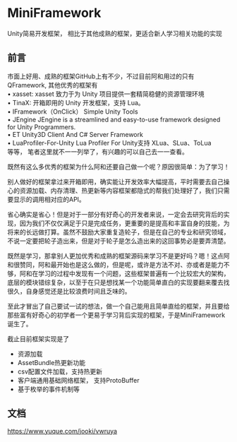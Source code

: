 # MiniFramework
Unity简易开发框架， 相比于其他成熟的框架，更适合新人学习相关功能的实现

## 前言
市面上好用、成熟的框架GitHub上有不少，不过目前阿和用过的只有QFramework, 其他优秀的框架有<br>
• xasset: xasset 致力于为 Unity 项目提供一套精简稳健的资源管理环境 <br>
• TinaX: 开箱即用的 Unity 开发框架，支持 Lua。 <br>
• IFramework（OnClick） Simple Unity Tools <br>
• JEngine JEngine is a streamlined and easy-to-use framework designed for Unity Programmers. <br>
• ET Unity3D Client And C# Server Framework <br>
• LuaProfiler-For-Unity Lua Profiler For Unity支持 XLua、SLua、ToLua <br>
等等， 笔者这里就不一一列举了，有兴趣的可以自己去一一查看。 <br>

既然有这么多优秀的框架为什么阿和还要自己做一个呢？原因很简单：为了学习！ <br>

别人做好的框架拿过来开箱即用，确实能让开发效率大幅提高，平时需要去自己操心的资源加载、内存清理、热更新等内容框架都隐式的帮我们处理好了，我们只需要显示的调用相对应的API。 <br>

省心确实是省心！但是对于一部分有好奇心的开发者来说，一定会去研究背后的实现，因为我们不仅仅满足于只是完成任务，更重要的是提高和丰富自身的技能，为将来的长远做打算。虽然不鼓励大家重复造轮子，但是在自己的专业和研究领域，不说一定要把轮子造出来，但是对于轮子是怎么造出来的这回事势必是要弄清楚。 <br>

既然是学习，那拿别人更加优秀和成熟的框架源码来学习不是更好吗？嗯！这点阿和很赞同，阿和最开始也是这么做的，但是呢，或许是方法不对、亦或者是能力不够，阿和在学习的过程中发现有一个问题，这些框架普遍有一个比较宏大的架构，底层的模块错综复杂，以至于在只是想找某一个功能简单直白的实现要翻来覆去找很久，自身感觉还是比较浪费时间且乏味的。 <br>

至此才冒出了自己要试一试的想法，做一个自己能用且简单直给的框架，并且要给那些富有好奇心的初学者一个更易于学习背后实现的框架，于是MiniFramework诞生了。 <br>

截止目前框架实现是了
* 资源加载
* AssetBundle热更新功能
* csv配置文件加载，支持热更新
* 客户端通用基础网络框架， 支持ProtoBuffer
* 基于枚举的事件机制等

## 文档
https://www.yuque.com/jooki/vwruya
